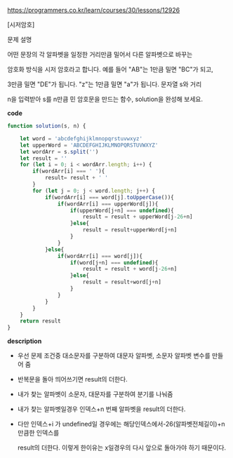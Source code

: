 <!--
파일 이름은 날짜-문제제목 (예시: 2021-03-21-완주하지못한선수.md)
-->
https://programmers.co.kr/learn/courses/30/lessons/12926

[시저암호] 

문제 설명

어떤 문장의 각 알파벳을 일정한 거리만큼 밀어서 다른 알파벳으로 바꾸는 

암호화 방식을 시저 암호라고 합니다. 예를 들어 "AB"는 1만큼 밀면 "BC"가 되고, 

3만큼 밀면 "DE"가 됩니다. "z"는 1만큼 밀면 "a"가 됩니다. 문자열 s와 거리

n을 입력받아 s를 n만큼 민 암호문을 만드는 함수, solution을 완성해 보세요.


**code**

```js
function solution(s, n) {

    let word = 'abcdefghijklmnopqrstuvwxyz'
    let upperWord = 'ABCDEFGHIJKLMNOPQRSTUVWXYZ'
    let wordArr = s.split('')
    let result = ''
    for (let i = 0; i < wordArr.length; i++) {
        if(wordArr[i] === ' '){
            result= result + ' '
        }
        for (let j = 0; j < word.length; j++) {
            if(wordArr[i] === word[j].toUpperCase()){
                if(wordArr[i] === upperWord[j]){
                    if(upperWord[j+n] === undefined){
                        result = result + upperWord[j-26+n]
                    }else{
                        result = result+upperWord[j+n]
                    }
                }
            }else{
                if(wordArr[i] === word[j]){
                    if(word[j+n] === undefined){
                        result = result + word[j-26+n]
                    }else{
                        result = result+word[j+n]
                    }
                }
            }
        }
    }
    return result
}
```

**description**

- 우선 문제 조건중 대소문자를 구분하여 대문자 알파벳, 소문자 알파벳 변수를 만들어 줌
- 반복문을 돌아 띄어쓰기면 result의 더한다.
- 내가 찾는 알파벳이 소문자, 대문자를 구분하여 분기를 나눠줌
- 내가 찾는 알파벳일경우 인덱스+n 번째 알파벳을 result의 더한다.
- 다만 인덱스+i 가 undefined일 경우에는 해당인덱스에서-26(알파벳전체길이)+n 만큼한 인덱스를

  result의 더한다. 이렇게 한이유는 x일경우의 다시 앞으로 돌아가야 하기 때문이다.
